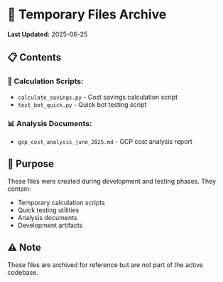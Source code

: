# 📁 Temporary Files Archive

**Last Updated:** 2025-06-25

## 📋 Contents

### 🧮 Calculation Scripts:
- `calculate_savings.py` - Cost savings calculation script
- `test_bot_quick.py` - Quick bot testing script

### 📊 Analysis Documents:
- `gcp_cost_analysis_june_2025.md` - GCP cost analysis report

## 🎯 Purpose

These files were created during development and testing phases. They contain:

- Temporary calculation scripts
- Quick testing utilities
- Analysis documents
- Development artifacts

## ⚠️ Note

These files are archived for reference but are not part of the active codebase.
